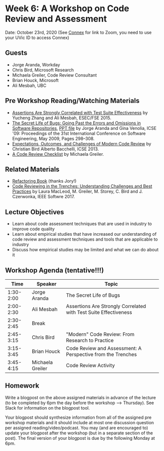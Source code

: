 # Week 6: A Workshop on Code Review and Assessment 

Date: October 23rd, 2020
(See [Connex]( https://connex.csc.uvic.ca/portal/site/emse2020) for link to Zoom, you need to use your UVic ID to access Connex)

## Guests
- Jorge Aranda, Workday
- Chris Bird, Microsoft Research
- Michaela Greiler, Code Review Consultant
- Brian Houck, Microsoft
- Ali Mesbah, UBC

## Pre Workshop Reading/Watching Materials
- [Assertions Are Strongly Correlated with Test Suite Effectiveness](http://ece.ubc.ca/~amesbah/resources/papers/fse15.pdf) by Yucheng Zhang and Ali Mesbah, ESEC/FSE 2015.
- [The Secret Life of Bugs: Going Past the Errors and Omissions in Software 
Repositories](https://www.microsoft.com/en-us/research/wp-content/uploads/2016/02/secret.pdf), [PPT file](https://www.microsoft.com/en-us/research/publication/the-secret-life-of-bugs-going-past-the-errors-and-omissions-in-software-repositories/) by Jorge Aranda and Gina Venolia, ICSE '09: Proceedings of the 31st International Conference on Software Engineering, May 2009,  Pages 298–308. 
- [Expectations, Outcomes, and Challenges of Modern Code 
Review](https://www.microsoft.com/en-us/research/publication/expectations-outcomes-and-challenges-of-modern-code-review/) by Christian Bird Alberto Bacchelli, ICSE 2013.
- [A Code Review Checklist](https://www.michaelagreiler.com/code-review-checklist-2/) by Michaela Greiler.

## Related Materials
- [Refactoring Book](https://refactoring.com/) (thanks Jory!)
- [Code Reviewing in the Trenches: Understanding
Challenges and Best Practices](http://cabird.com/pubs/macleod2017codereviewing.pdf) by Laura MacLeod, M. Greiler, M. Storey, C. Bird and J. Czerwonka, IEEE Softwre 2017.

## Lecture Objectives
- Learn about code assessment techniques that are used in industry to improve code quality
- Learn about empirical studies that have increased our understanding of code review and assessment techniques and tools that are applicable to industry
- Discuss how empirical studies may be limited and what we can do about it

## Workshop Agenda (tentative!!!)

| Time | Speaker | Topic | 
| ------- | ------------------- | --------------------------------- | 
| 1:30-2:00 | Jorge Aranda | The Secret Life of Bugs |Ali Mesbah | Assertions Are Strongly Correlated with Test Suite Effectiveness |
| 2:00-2:30 | Ali Mesbah | Assertions Are Strongly Correlated with Test Suite Effectiveness |
| 2:30-2:45 | Break | |
| 2:45-3:15 | Chris Bird | "Modern" Code Review: From Research to Practice |
| 3:15-3:45 | Brian Houck| Code Review and Assessment: A Perspective from the Trenches |
| 3:45-4:15 | Michaela Greiler| Code Review Activity |


## Homework

Write a blogpost on the above assigned materials in advance of the lecture 
(to be completed by 6pm the day before the workshop --> Thursday).
See Slack for information on the blogpost tool.

Your blogpost should synthesize information from all of the assigned pre workshop materials and it
should include at most one discussion question per assigned reading/video/podcast. 
You may (and are encouraged to) update your blogpost after the workshop (but in a separate section of the post). 
The final version of your blogpost is due by the following Monday at 6pm.
